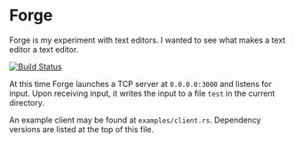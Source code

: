 # Forge
Forge is my experiment with text editors. I wanted to see what makes a text editor a text editor.

[![Build Status](https://travis-ci.org/nokaa/forge.svg?branch=master)](https://travis-ci.org/nokaa/forge)

At this time Forge launches a TCP server at `0.0.0.0:3000` and listens for input. Upon receiving input, it writes the input to a file `test` in the current directory.

An example client may be found at `examples/client.rs`. Dependency versions are listed at the top of this file.

